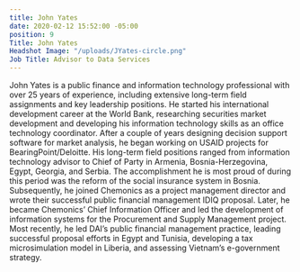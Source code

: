 ```yaml
---
title: John Yates
date: 2020-02-12 15:52:00 -05:00
position: 9
Title: John Yates
Headshot Image: "/uploads/JYates-circle.png"
Job Title: Advisor to Data Services
---
```


John Yates is a public finance and information technology professional with over 25 years of experience, including extensive long-term field assignments and key leadership positions. He started his international development career at the World Bank, researching securities market development and developing his information technology skills as an office technology coordinator. After a couple of years designing decision support software for market analysis, he began working on USAID projects for BearingPoint/Deloitte. His long-term field positions ranged from information technology advisor to Chief of Party in Armenia, Bosnia-Herzegovina, Egypt, Georgia, and Serbia. The accomplishment he is most proud of during this period was the reform of the social insurance system in Bosnia. Subsequently, he joined Chemonics as a project management director and wrote their successful public financial management IDIQ proposal. Later, he became Chemonics’ Chief Information Officer and led the development of information systems for the Procurement and Supply Management project. Most recently, he led DAI’s public financial management practice, leading successful proposal efforts in Egypt and Tunisia, developing a tax microsimulation model in Liberia, and assessing Vietnam’s e-government strategy. 